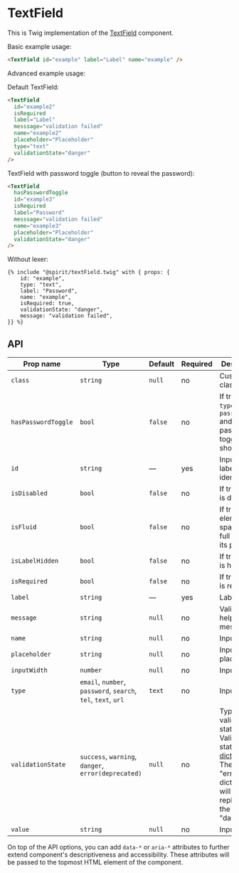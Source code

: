 # TextField

This is Twig implementation of the [TextField] component.

Basic example usage:

```html
<TextField id="example" label="Label" name="example" />
```

Advanced example usage:

Default TextField:

```html
<TextField
  id="example2"
  isRequired
  label="Label"
  messsage="validation failed"
  name="example2"
  placeholder="Placeholder"
  type="text"
  validationState="danger"
/>
```

TextField with password toggle (button to reveal the password):

```html
<TextField
  hasPasswordToggle
  id="example3"
  isRequired
  label="Password"
  messsage="validation failed"
  name="example3"
  placeholder="Placeholder"
  validationState="danger"
/>
```

Without lexer:

```twig
{% include "@spirit/textField.twig" with { props: {
    id: "example",
    type: "text",
    label: "Password",
    name: "example",
    isRequired: true,
    validationState: "danger",
    message: "validation failed",
}} %}
```

## API

| Prop name           | Type                                                          | Default | Required | Description                                                                                                                                |
| ------------------- | ------------------------------------------------------------- | ------- | -------- | ------------------------------------------------------------------------------------------------------------------------------------------ |
| `class`             | `string`                                                      | `null`  | no       | Custom CSS class                                                                                                                           |
| `hasPasswordToggle` | `bool`                                                        | `false` | no       | If true, the `type` is set to `password` and a password toggle is shown                                                                    |
| `id`                | `string`                                                      | —       | yes      | Input and label identification                                                                                                             |
| `isDisabled`        | `bool`                                                        | `false` | no       | If true, input is disabled                                                                                                                 |
| `isFluid`           | `bool`                                                        | `false` | no       | If true, the element spans to the full width of its parent                                                                                 |
| `isLabelHidden`     | `bool`                                                        | `false` | no       | If true, label is hidden                                                                                                                   |
| `isRequired`        | `bool`                                                        | `false` | no       | If true, input is required                                                                                                                 |
| `label`             | `string`                                                      | —       | yes      | Label text                                                                                                                                 |
| `message`           | `string`                                                      | `null`  | no       | Validation or help message                                                                                                                 |
| `name`              | `string`                                                      | `null`  | no       | Input name                                                                                                                                 |
| `placeholder`       | `string`                                                      | `null`  | no       | Input placeholder                                                                                                                          |
| `inputWidth`        | `number`                                                      | `null`  | no       | Input width                                                                                                                                |
| `type`              | `email`, `number`, `password`, `search`, `tel`, `text`, `url` | `text`  | no       | Input type                                                                                                                                 |
| `validationState`   | `success`, `warning`, `danger`, `error(deprecated)`           | `null`  | no       | Type of validation state. See Validation state [dictionaries]. The value "error" in the dictionary will be replaced by the value "danger". |
| `value`             | `string`                                                      | `null`  | no       | Input value                                                                                                                                |

On top of the API options, you can add `data-*` or `aria-*` attributes to
further extend component's descriptiveness and accessibility. These attributes
will be passed to the topmost HTML element of the component.

[textfield]: https://github.com/lmc-eu/spirit-design-system/tree/main/packages/web/src/scss/components/TextField
[dictionaries]: https://github.com/lmc-eu/spirit-design-system/blob/main/docs/DICTIONARIES.md

